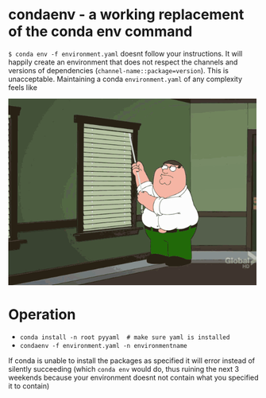 # condaenv - a working replacement of the conda env command

`$ conda env -f environment.yaml` doesnt follow your instructions. It will
happily create an environment that does not respect the channels and versions
of dependencies (`channel-name::package=version`). This is unacceptable.
Maintaining a conda `environment.yaml` of any complexity feels like

![conda env workflow](.conda.gif?raw=true "Im Serious")

# Operation

* `conda install -n root pyyaml  # make sure yaml is installed`
* `condaenv -f environment.yaml -n environmentname`

If conda is unable to install the packages as specified it will
error instead of silently succeeding (which `conda env` would do, thus
ruining the next 3 weekends because your environment doesnt not contain what
you specified it to contain)

